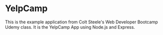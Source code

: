 # YelpCamp

This is the example application from Colt Steele's Web Developer Bootcamp Udemy class. It is the YelpCamp App using Node.js and Express.
